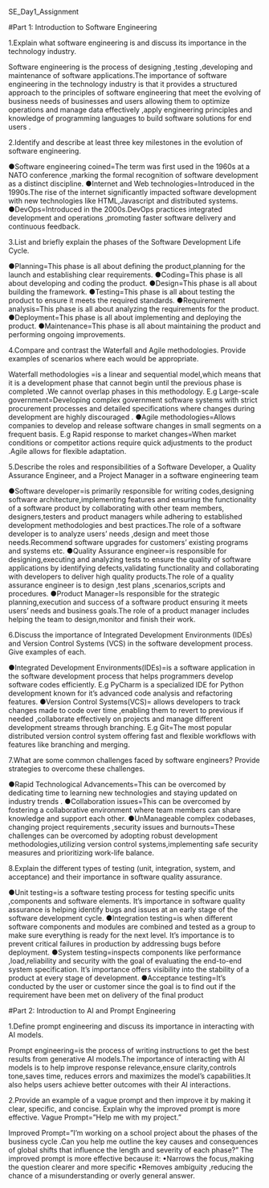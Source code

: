 SE_Day1_Assignment

#Part 1: Introduction to Software Engineering

1.Explain what software engineering is and discuss its importance in the technology industry. 

Software engineering is the process of designing ,testing ,developing and maintenance of software applications.The importance of software engineering in the technology industry is that it provides a structured approach to the principles of software engineering that meet the evolving of business needs of businesses and users allowing them to optimize operations and manage data effectively ,apply engineering principles and knowledge of programming languages to build software solutions for end users .


2.Identify and describe at least three key milestones in the evolution of software engineering. 

●Software engineering coined=The term was first used in the 1960s at a NATO conference ,marking the formal recognition of software development as a distinct discipline.
●Internet and Web technologies=Introduced in the 1990s.The rise of the internet significantly impacted software development with new technologies like HTML,Javascript and distributed systems.
●DevOps=Introduced in the 2000s.DevOps practices integrated development and operations ,promoting faster software delivery and continuous feedback.

3.List and briefly explain the phases of the Software Development Life Cycle.

●Planning=This phase is all about defining the product,planning for the launch and establishing clear requirements.
●Coding=This phase is all about developing and coding the product.
●Design=This phase is all about building the framework.
●Testing=This phase is all about testing the product to ensure it meets the required standards.
●Requirement analysis=This phase is all about analyzing the requirements for the product.
●Deployment=This phase is all about implementing and deploying the product.
●Maintenance=This phase is all about maintaining the product and performing ongoing improvements.

4.Compare and contrast the Waterfall and Agile methodologies. Provide examples of scenarios where each would be appropriate.

Waterfall methodologies =is a linear and sequential model,which means that it is a development phase that cannot begin until the previous phase is completed .We cannot overlap phases in this methodology.
E.g Large-scale government=Developing complex government software systems with strict procurement processes and detailed specifications where changes during development are highly discouraged .
●Agile methodologies=Allows companies to develop and release software changes in small segments on a frequent basis.
E.g Rapid response to market changes=When market conditions or competitor actions require quick adjustments to the product .Agile allows for flexible adaptation.

5.Describe the roles and responsibilities of a Software Developer, a Quality Assurance Engineer, and a Project Manager in a software engineering team

●Software developer=is primarily responsible for writing codes,designing software architecture,implementing features and ensuring the functionality of a software product by collaborating with other team members, designers,testers and product managers while adhering to established development methodologies and best practices.The role of a software developer is to analyze users’ needs ,design and meet those needs.Recommend software upgrades for customers’ existing programs and systems etc.
●Quality Assurance engineer=is responsible for designing,executing and analyzing tests to ensure the quality of software applications by identifying defects,validating functionality and collaborating with developers to deliver high quality products.The role of a quality assurance engineer is to design ,test plans ,scenarios,scripts and procedures.
●Product Manager=Is responsible for the strategic planning,execution and success of a software product ensuring it meets users’ needs and business goals.The role of a product manager includes helping the team to design,monitor and finish their work. 


6.Discuss the importance of Integrated Development Environments (IDEs) and Version Control Systems (VCS) in the software development process. Give examples of each.

●Integrated Development Environments(IDEs)=is a software application in the software development process that helps programmers develop software codes efficiently.
E.g PyCharm is a specialized IDE for Python development known for it’s advanced code analysis and refactoring features.
●Version Control Systems(VCS)= allows developers to track changes made to code over time ,enabling them to revert to previous if needed ,collaborate effectively on projects and manage different development streams through branching.
E.g Git=The most popular distributed version control system offering fast and flexible workflows with features like branching and merging.

7.What are some common challenges faced by software engineers? Provide strategies to overcome these challenges.

●Rapid Technological Advancements=This can be overcomed by dedicating time to learning new technologies and staying updated on industry trends .
●Collaboration issues=This can be overcomed by fostering a collaborative environment where team members can share knowledge and support each other.
●UnManageable complex codebases, changing project requirements ,security issues and burnouts=These challenges can be overcomed by adopting robust development methodologies,utilizing version control systems,implementing safe security measures and prioritizing work-life balance.

8.Explain the different types of testing (unit, integration, system, and acceptance) and their importance in software quality assurance.

●Unit testing=is a software testing process for testing specific units ,components and software elements. It’s importance in software quality assurance is helping identify bugs and issues at an early stage of the software development cycle.
●Integration testing=is when different software components and modules are combined and tested as a group to make sure everything is ready for the next level. It’s importance is to prevent critical failures in production by addressing bugs before deployment.
●System testing=inspects components like performance ,load,reliability and security with the goal of evaluating the end-to-end system specification. It’s importance offers visibility into the stability of a product at every stage of development.
●Acceptance testing=It’s conducted by the user or customer since the goal is to find out if the requirement have been met on delivery of the final product




#Part 2: Introduction to AI and Prompt Engineering

1.Define prompt engineering and discuss its importance in interacting with AI models.

Prompt engineering=is the process of writing instructions to get the best results from generative AI models.The importance of interacting with AI models is to help improve response relevance,ensure clarity,controls tone,saves time, reduces errors and maximizes the model’s capabilities.It also helps users achieve better outcomes with their AI interactions.

2.Provide an example of a vague prompt and then improve it by making it clear, specific, and concise. Explain why the improved prompt is more effective.
Vague Prompt=”Help me with my project.”

Improved Prompt=”I’m working on a school project about the phases of the business cycle .Can you help me outline the key causes and consequences of global shifts that influence the length and severity of each phase?”
The improved prompt is more effective because it:
•Narrows the focus,making the question clearer and more specific
•Removes ambiguity ,reducing the chance of a misunderstanding or overly general answer.

